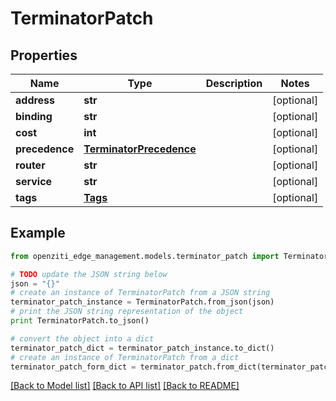 # TerminatorPatch


## Properties
Name | Type | Description | Notes
------------ | ------------- | ------------- | -------------
**address** | **str** |  | [optional] 
**binding** | **str** |  | [optional] 
**cost** | **int** |  | [optional] 
**precedence** | [**TerminatorPrecedence**](TerminatorPrecedence.md) |  | [optional] 
**router** | **str** |  | [optional] 
**service** | **str** |  | [optional] 
**tags** | [**Tags**](Tags.md) |  | [optional] 

## Example

```python
from openziti_edge_management.models.terminator_patch import TerminatorPatch

# TODO update the JSON string below
json = "{}"
# create an instance of TerminatorPatch from a JSON string
terminator_patch_instance = TerminatorPatch.from_json(json)
# print the JSON string representation of the object
print TerminatorPatch.to_json()

# convert the object into a dict
terminator_patch_dict = terminator_patch_instance.to_dict()
# create an instance of TerminatorPatch from a dict
terminator_patch_form_dict = terminator_patch.from_dict(terminator_patch_dict)
```
[[Back to Model list]](../README.md#documentation-for-models) [[Back to API list]](../README.md#documentation-for-api-endpoints) [[Back to README]](../README.md)


